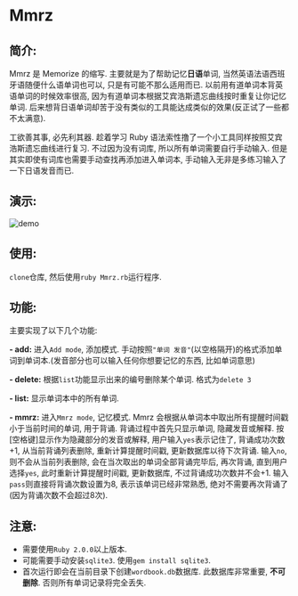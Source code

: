 # Mmrz

## 简介:
Mmrz 是 Memorize 的缩写. 主要就是为了帮助记忆**日语**单词, 当然英语法语西班牙语随便什么语单词也可以, 只是有可能不那么适用而已. 以前用有道单词本背英语单词的时候效率很高, 因为有道单词本根据艾宾浩斯遗忘曲线按时重复让你记忆单词. 后来想背日语单词却苦于没有类似的工具能达成类似的效果(反正试了一些都不太满意).

工欲善其事, 必先利其器. 趁着学习 Ruby 语法索性撸了一个小工具同样按照艾宾浩斯遗忘曲线进行复习. 不过因为没有词库, 所以所有单词需要自行手动输入. 但是其实即使有词库也需要手动查找再添加进入单词本, 手动输入无非是多练习输入了一下日语发音而已.

## 演示:
![demo](http://115.29.192.240/mmrz.gif)

## 使用:
`clone`仓库, 然后使用`ruby Mmrz.rb`运行程序. 

## 功能:
主要实现了以下几个功能:

**- add:** 进入`Add mode`, 添加模式. 手动按照`"单词 发音"`(以空格隔开)的格式添加单词到单词本.(发音部分也可以输入任何你想要记忆的东西, 比如单词意思)

**- delete:** 根据`list`功能显示出来的编号删除某个单词. 格式为`delete 3`

**- list:** 显示单词本中的所有单词.

**- mmrz:** 进入`Mmrz mode`, 记忆模式. Mmrz 会根据从单词本中取出所有提醒时间戳小于当前时间的单词, 用于背诵. 背诵过程中首先只显示单词, 隐藏发音或解释. 按[空格键]显示作为隐藏部分的发音或解释, 用户输入`yes`表示记住了, 背诵成功次数+1, 从当前背诵列表删除, 重新计算提醒时间戳, 更新数据库以待下次背诵. 输入`no`, 则不会从当前列表删除, 会在当次取出的单词全部背诵完毕后, 再次背诵, 直到用户选择`yes`, 此时重新计算提醒时间戳, 更新数据库, 不过背诵成功次数并不会+1. 输入`pass`则直接将背诵次数设置为8, 表示该单词已经非常熟悉, 绝对不需要再次背诵了(因为背诵次数不会超过8次).

## 注意:
- 需要使用`Ruby 2.0.0`以上版本.
- 可能需要手动安装`sqlite3`. 使用`gem install sqlite3`.
- 首次运行即会在当前目录下创建`wordbook.db`数据库. 此数据库非常重要, **不可删除**. 否则所有单词记录将完全丢失.



